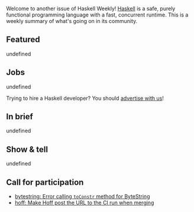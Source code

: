 Welcome to another issue of Haskell Weekly!
[Haskell](https://www.haskell.org) is a safe, purely functional programming language with a fast, concurrent runtime.
This is a weekly summary of what's going on in its community.

## Featured

undefined

## Jobs

undefined

Trying to hire a Haskell developer?
You should [advertise with us](https://haskellweekly.news/advertising.html)!

## In brief

undefined

## Show & tell

undefined

## Call for participation

- [bytestring: Error calling `toConstr` method for ByteString](https://github.com/haskell/bytestring/issues/513)
- [hoff: Make Hoff post the URL to the CI run when merging](https://github.com/channable/hoff/issues/109)
